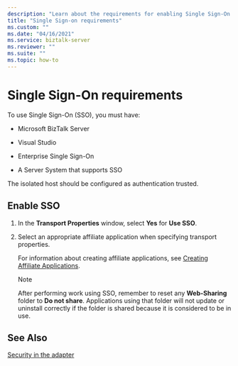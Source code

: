 ```yaml
---
description: "Learn about the requirements for enabling Single Sign-On (SSO)."
title: "Single Sign-on requirements"
ms.custom: ""
ms.date: "04/16/2021"
ms.service: biztalk-server
ms.reviewer: ""
ms.suite: ""
ms.topic: how-to
---
```

# Single Sign-On requirements

To use Single Sign-On (SSO), you must have:  
  
- Microsoft BizTalk Server
  
- Visual Studio  
  
- Enterprise Single Sign-On  
  
- A Server System that supports SSO  
  
The isolated host should be configured as authentication trusted.  
  
## Enable SSO  
  
1. In the **Transport Properties** window, select **Yes** for **Use SSO**.  
  
2. Select an appropriate affiliate application when specifying transport properties.  
  
    For information about creating affiliate applications, see [Creating Affiliate Applications](../core/creating-affiliate-applications3.md).  
  
    > [!NOTE]
    > After performing work using SSO, remember to reset any **Web-Sharing** folder to **Do not share**. Applications using that folder will not update or uninstall correctly if the folder is shared because it is considered to be in use.  
  
## See Also

[Security in the adapter](../core/security-in-biztalk-adapter-for-jd-edwards-oneworld.md)
